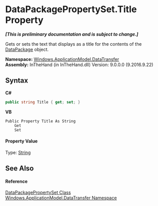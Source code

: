 # DataPackagePropertySet.Title Property 
 _**\[This is preliminary documentation and is subject to change.\]**_

Gets or sets the text that displays as a title for the contents of the <a href="T_Windows_ApplicationModel_DataTransfer_DataPackage">DataPackage</a> object.

**Namespace:**&nbsp;<a href="N_Windows_ApplicationModel_DataTransfer">Windows.ApplicationModel.DataTransfer</a><br />**Assembly:**&nbsp;InTheHand (in InTheHand.dll) Version: 9.0.0.0 (9.2016.9.22)

## Syntax

**C#**<br />
``` C#
public string Title { get; set; }
```

**VB**<br />
``` VB
Public Property Title As String
	Get
	Set
```


#### Property Value
Type: <a href="http://msdn2.microsoft.com/en-us/library/s1wwdcbf" target="_blank">String</a>

## See Also


#### Reference
<a href="T_Windows_ApplicationModel_DataTransfer_DataPackagePropertySet">DataPackagePropertySet Class</a><br /><a href="N_Windows_ApplicationModel_DataTransfer">Windows.ApplicationModel.DataTransfer Namespace</a><br />